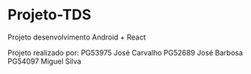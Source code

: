 # Projeto-TDS
Projeto desenvolvimento Android + React

Projeto realizado por:
PG53975 José Carvalho
PG52689 José Barbosa
PG54097 Miguel Silva
